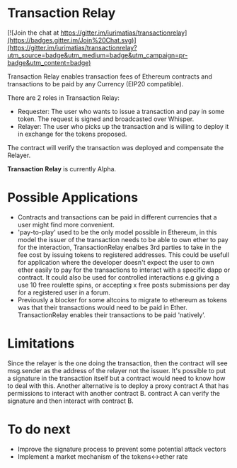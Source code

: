 Transaction Relay
======

[![Join the chat at https://gitter.im/iurimatias/transactionrelay](https://badges.gitter.im/Join%20Chat.svg)](https://gitter.im/iurimatias/transactionrelay?utm_source=badge&utm_medium=badge&utm_campaign=pr-badge&utm_content=badge)

Transaction Relay enables transaction fees of Ethereum contracts and transactions to be paid by any Currency (EIP20 compatible).

There are 2 roles in Transaction Relay:
* Requester: The user who wants to issue a transaction and pay in some token. The request is signed and broadcasted over Whisper.
* Relayer: The user who picks up the transaction and is willing to deploy it in exchange for the tokens proposed.

The contract will verify the transaction was deployed and compensate the Relayer.

__Transaction Relay__ is currently Alpha.

Possible Applications
======

* Contracts and transactions can be paid in different currencies that a user might find more convenient.
* 'pay-to-play' used to be the only model possible in Ethereum, in this model the issuer of the transaction needs to be able to own ether to pay for the interaction, TransactionRelay enalbes 3rd parties to take in the fee cost by issuing tokens to registered addresses. This could be usefull for application where the developer doesn't expect the user to own ether easily to pay for the transactions to interact with a specific dapp or contract. It could also be used for controlled interactions e.g giving a use 10 free roulette spins, or accepting x free posts submissions per day for a registered user in a forum.
* Previously a blocker for some altcoins to migrate to ethereum as tokens was that their transactions would need to be paid in Ether. TransactionRelay enables their transactions to be paid 'natively'.

Limitations
======

Since the relayer is the one doing the transaction, then the contract will see msg.sender as the address of the relayer not the issuer. It's possible to put a signature in the transaction itself but a contract would need to know how to deal with this. Another alternative is to deploy a proxy contract A that has permissions to interact with another contract B. contract A can verify the signature and then interact with contract B.

To do next
======
* Improve the signature process to prevent some potential attack vectors
* Implement a market mechanism of the tokens<->ether rate
